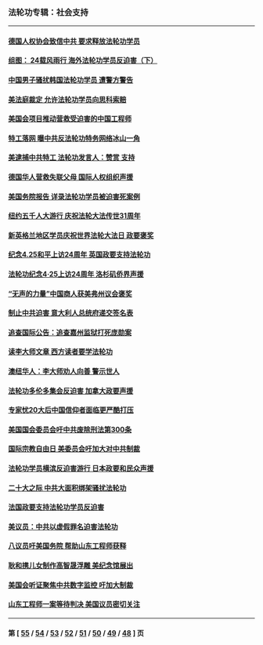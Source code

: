 ### 法轮功专辑：社会支持
---
#### [德国人权协会致信中共 要求释放法轮功学员](../../pages/nf4386/n14045330.md?09050430) 
#### [组图： 24载风雨行 海外法轮功学员反迫害（下）](../../pages/nf4386/n14030279.md?09050430) 
#### [中国男子骚扰韩国法轮功学员 遭警方警告](../../pages/nf4386/n14033245.md?09050430) 
#### [美法庭裁定 允许法轮功学员向思科索赔](../../pages/nf4386/n14030620.md?09050430) 
#### [美国会项目推动营救受迫害的中国工程师](../../pages/nf4386/n14019887.md?09050430) 
#### [特工落网 曝中共反法轮功特务网络冰山一角](../../pages/nf4386/n14006412.md?09050430) 
#### [美逮捕中共特工 法轮功发言人：赞赏 支持](../../pages/nf4386/n14005107.md?09050430) 
#### [德国华人营救失联父母 国际人权组织声援](../../pages/nf4386/n14002019.md?09050430) 
#### [美国务院报告 详录法轮功学员被迫害死案例](../../pages/nf4386/n13997752.md?09050430) 
#### [纽约五千人大游行 庆祝法轮大法传世31周年](../../pages/nf4386/n13995110.md?09050430) 
#### [新英格兰地区学员庆祝世界法轮大法日 政要褒奖](../../pages/nf4386/n13990800.md?09050430) 
#### [纪念4.25和平上访24周年 英国政要支持法轮功](../../pages/nf4386/n13984057.md?09050430) 
#### [法轮功纪念4·25上访24周年 洛杉矶侨界声援](../../pages/nf4386/n13978796.md?09050430) 
#### [“无声的力量”中国商人获美弗州议会褒奖](../../pages/nf4386/n13941208.md?09050430) 
#### [制止中共迫害 意大利人总统府递交签名表](../../pages/nf4386/n13933726.md?09050430) 
#### [追查国际公告：追查嘉州监狱打死庞勋案](../../pages/nf4386/n13933461.md?09050430) 
#### [读李大师文章 西方读者要学法轮功](../../pages/nf4386/n13925142.md?09050430) 
#### [澳纽华人：李大师劝人向善 警示世人](../../pages/nf4386/n13924146.md?09050430) 
#### [法轮功多伦多集会反迫害 加拿大政要声援](../../pages/nf4386/n13881303.md?09050430) 
#### [专家忧20大后中国信仰者面临更严酷打压](../../pages/nf4386/n13874993.md?09050430) 
#### [美国国会委员会吁中共废除刑法第300条](../../pages/nf4386/n13868121.md?09050430) 
#### [国际宗教自由日 美委员会吁加大对中共制裁](../../pages/nf4386/n13855021.md?09050430) 
#### [法轮功学员横滨反迫害游行 日本政要和民众声援](../../pages/nf4386/n13847132.md?09050430) 
#### [二十大之际 中共大面积绑架骚扰法轮功](../../pages/nf4386/n13846381.md?09050430) 
#### [法国政要支持法轮功学员反迫害](../../pages/nf4386/n13841970.md?09050430) 
#### [美议员：中共以虚假罪名迫害法轮功](../../pages/nf4386/n13841083.md?09050430) 
#### [八议员吁美国务院 帮助山东工程师获释](../../pages/nf4386/n13836379.md?09050430) 
#### [耿和携儿女制作高智晟浮雕 美纪念馆展出](../../pages/nf4386/n13829624.md?09050430) 
#### [美国会听证聚焦中共数字监控 吁加大制裁](../../pages/nf4386/n13825083.md?09050430) 
#### [山东工程师一案等待判决 美国议员密切关注](../../pages/nf4386/n13815065.md?09050430) 

---
#### 第 [ [55](./55.md?09050430) / [54](./54.md?09050430) / [53](./53.md?09050430) / [52](./52.md?09050430) / [51](./51.md?09050430) / [50](./50.md?09050430) / [49](./49.md?09050430) / [48](./48.md?09050430) ] 页
